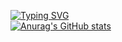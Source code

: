 [![Typing SVG](https://readme-typing-svg.demolab.com?font=Fira+Code&pause=1000&center=true&vCenter=true&random=false&width=435&lines=You+Only+Live+Once)](https://git.io/typing-svg) \
[![Anurag's GitHub stats](https://github-readme-stats.vercel.app/api?username=DanielZhangyc)](https://github.com/anuraghazra/github-readme-stats)
